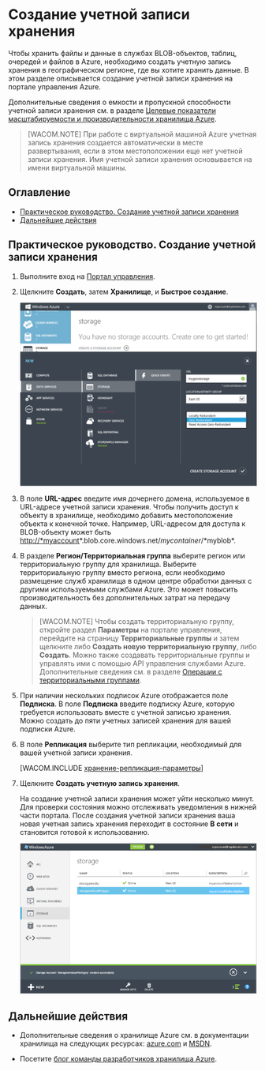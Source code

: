 <properties linkid="manage-services-how-to-create-a-storage-account" urlDisplayName="How to create" pageTitle="How to create a storage account | Azure" metaKeywords="" description="Learn how to create a storage account in the Azure management portal." metaCanonical="" services="storage" documentationCenter="" title="How To Create a Storage Account" solutions="" authors="tamram" manager="mbaldwin" editor="cgronlun" />

<tags ms.service="storage" ms.workload="storage" ms.tgt_pltfrm="na" ms.devlang="na" ms.topic="article" ms.date="01/01/1900" ms.author="tamram"/>

# <span id="createstorageaccount"></span></a>Создание учетной записи хранения

Чтобы хранить файлы и данные в службах BLOB-объектов, таблиц, очередей и файлов в Azure, необходимо создать учетную запись хранения в географическом регионе, где вы хотите хранить данные. В этом разделе описывается создание учетной записи хранения на портале управления Azure.

Дополнительные сведения о емкости и пропускной способности учетной записи хранения см. в разделе [Целевые показатели масштабируемости и производительности хранилища Azure][].

> [WACOM.NOTE] При работе с виртуальной машиной Azure учетная запись хранения создается автоматически в месте развертывания, если в этом местоположении еще нет учетной записи хранения. Имя учетной записи хранения основывается на имени виртуальной машины.

## Оглавление

-   [Практическое руководство. Создание учетной записи хранения][]
-   [Дальнейшие действия][]

## <span id="create"></span></a>Практическое руководство. Создание учетной записи хранения

1.  Выполните вход на [Портал управления][].

2.  Щелкните **Создать**, затем **Хранилище**, и **Быстрое создание**.

    ![NewStorageAccount][]

3.  В поле **URL-адрес** введите имя дочернего домена, используемое в URL-адресе учетной записи хранения. Чтобы получить доступ к объекту в хранилище, необходимо добавить местоположение объекта к конечной точке. Например, URL-адресом для доступа к BLOB-объекту может быть <http://*myaccount>*.blob.core.windows.net/*mycontainer*/*myblob\*.

4.  В разделе **Регион/Территориальная группа** выберите регион или территориальную группу для хранилища. Выберите территориальную группу вместо региона, если необходимо размещение служб хранилища в одном центре обработки данных с другими используемыми службами Azure. Это может повысить производительность без дополнительных затрат на передачу данных.

    > [WACOM.NOTE] Чтобы создать территориальную группу, откройте раздел **Параметры** на портале управления, перейдите на страницу **Территориальные группы** и затем щелкните либо **Создать новую территориальную группу**, либо **Создать**. Можно также создавать территориальные группы и управлять ими с помощью API управления службами Azure. Дополнительные сведения см. в разделе [Операции с территориальными группами][].

5.  При наличии нескольких подписок Azure отображается поле **Подписка**. В поле **Подписка** введите подписку Azure, которую требуется использовать вместе с учетной записью хранения. Можно создать до пяти учетных записей хранения для вашей подписки Azure.

6.  В поле **Репликация** выберите тип репликации, необходимый для вашей учетной записи хранения.

    [WACOM.INCLUDE [хранение-репликация-параметры][]]

7.  Щелкните **Создать учетную запись хранения**.

    На создание учетной записи хранения может уйти несколько минут. Для проверки состояния можно отслеживать уведомления в нижней части портала. После создания учетной записи хранения ваша новая учетная запись хранения переходит в состояние **В сети** и становится готовой к использованию.

    ![StoragePage][]

## <span id="next"></span></a>Дальнейшие действия

-   Дополнительные сведения о хранилище Azure см. в документации хранилища на следующих ресурсах: [azure.com][] и [MSDN][].

-   Посетите [блог команды разработчиков хранилища Azure][].

  [Целевые показатели масштабируемости и производительности хранилища Azure]: http://msdn.microsoft.com/en-us/library/dn249410.aspx
  [Практическое руководство. Создание учетной записи хранения]: #create
  [Дальнейшие действия]: #next
  [Портал управления]: https://manage.windowsazure.com
  [NewStorageAccount]: ./media/storage-create-storage-account/storage_NewStorageAccount.png
  [Операции с территориальными группами]: http://msdn.microsoft.com/en-us/library/windowsazure/ee460798.aspx
  [хранение-репликация-параметры]: ../includes/storage-replication-options.md
  [StoragePage]: ./media/storage-create-storage-account/Storage_StoragePage.png
  [azure.com]: http://azure.microsoft.com/en-us/documentation/services/storage/
  [MSDN]: http://msdn.microsoft.com/en-us/library/gg433040.aspx
  [блог команды разработчиков хранилища Azure]: http://blogs.msdn.com/b/windowsazurestorage/
